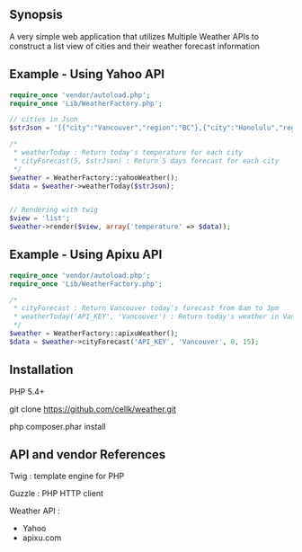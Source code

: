 ## Synopsis

A very simple web application that utilizes Multiple Weather APIs to construct a list view of cities and their weather forecast information

## Example - Using Yahoo API

```php
require_once 'vendor/autoload.php';
require_once 'Lib/WeatherFactory.php';

// cities in Json
$strJson = '[{"city":"Vancouver","region":"BC"},{"city":"Honolulu","region":"HI"},{"city":"San Diego","region":"CA"},{"city":"Havana","region":"CH"}]';

/* 
 * weatherToday : Return today's temperature for each city
 * cityForecast(5, $strJson) : Return 5 days forecast for each city
 */
$weather = WeatherFactory::yahooWeather();
$data = $weather->weatherToday($strJson);


// Rendering with twig
$view = 'list';
$weather->render($view, array('temperature' => $data));
```
## Example - Using Apixu API
```php
require_once 'vendor/autoload.php';
require_once 'Lib/WeatherFactory.php';

/* 
 * cityForecast : Return Vancouver today's forecast from 8am to 3pm
 * weatherToday('API_KEY', 'Vancouver') : Return today's weather in Vancouver
 */
$weather = WeatherFactory::apixuWeather();
$data = $weather->cityForecast('API_KEY', 'Vancouver', 8, 15);
```

## Installation

PHP 5.4+

git clone https://github.com/cellk/weather.git

php composer.phar install

## API and vendor References

Twig : template engine for PHP

Guzzle : PHP HTTP client

Weather API : 
- Yahoo
- apixu.com

